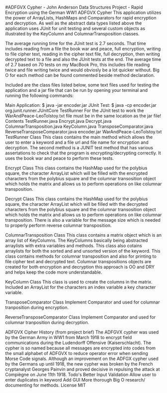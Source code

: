 #ADFGVX Cypher - John Anderson
Data Structures Project - Rapid Encryption using the German WW1 ADFGVX Cypher
This application utilizes the power of ArrayLists, HashMaps and Comparators for rapid encryption and decryption. As well as the abstract data types listed above the application uses JUnit for unit testing and several custom objects as illustrated by the KeyColumn and ColumnarTransposition classes.

The average running time for the JUnit test is 2.7 seconds. That time includes reading from a file the book war and peace, full encryption, writing to file cipher text, reading in the cipher text file, full decryption, then writing decrypted text to a file and also the JUnit tests at the end. The average time of 2.7 based on 70 tests on my MacBook Pro, this includes file reading twice and file writing twice and would obviosly be a lot quicker without. Big O for each method can be found commented beside method declaration.

Included are the class files listed below, some text files used for testing the application and a jar file that can be run by opening your terminal and running the following commands:

Main Application:
$ java -jar encoder.jar
JUnit Test:
$ java -cp encoder.jar org.junit.runner.JUnitCore TestRunner
For the JUnit test to work the WarAndPeace-LeoTolstoy.txt file must be in the same location as the jar file!
Contents
TestRunner.java
Encrypt.java
Decrypt.java
ColumnarTransposition.java
KeyColumn.java
TransposeComparator.java
ReverseTransposeComparator.java
encoder.jar
WarAndPeace-LeoTolstoy.txt
TestRunner Class
This class contains the main method which allows the user to enter a keyword and a file url and file name for encryption and decryption. The second method is a JUNIT test method that has various assertations to check that the program is encrypting/decrypting correctly. It uses the book war and peace to perform these tests.

Encrypt Class
This class contains the HashMap used for the polybius square, the character ArrayList which will be filled with the encrypted characters from the polybius square and the columnar transosition object which holds the matrix and allows us to perform operations on like columnar transposition.

Decrypt Class
This class contains the HashMap used for the polybius square, the character ArrayList which will be filled with the decrypted characters from the polybius square and the columnar transosition object which holds the matrix and allows us to perform operations on like columnar transposition. There is also a variable for the message size which is needed to properly perform reverse columnar transposition.

ColumnarTransposition Class
This class contains a matrix object which is an array list of KeyColumns. The KeyColumns basically being abstracted arraylists with extra variables and methods. This class also cotains arraylists for both the sorted and and unsorted version of the keyword. This class contains methods for columnar transposition and also for printing to file cipher text and decrypted text. Columnar transpositions objects are created for both encryption and decryption this approach is OO and DRY and helps keep the code more understandable.

KeyColumn Class
This class is used to create the columns in the matrix. Included an ArrayList for the characters an index variable a key character variable.

TransposeComparator Class
Implement Comparator and used for columnar tranposition during encryption.

ReverseTransposeComparator Class
Implement Comparator and used for columnar tranposition during decryption.

ADFGVX Cipher History (from project brief)
The ADFGVX cypher was used by the German Army in WW1 from March 1918 to encrypt field communications during the Ludendorff Offensive (Kaiserschlacht). The cypher is so named because all messages are encrypted into codes from the small alphabet of ADFGVX to reduce operator error when sending Morse Code signals. Although an improvement on the ADFGX cypher used by the Germans up until 1918, the new cypher was broken by the French cryptanalyst Georges Painvin and proved decisive in repulsing the attack at Compiègne on June 11th 1918.
Todo's
Better Input Validation
Allow user to enter duplicates in keyword
Add GUI
More thorough Big O research/ documenting for methods.
License
MIT
